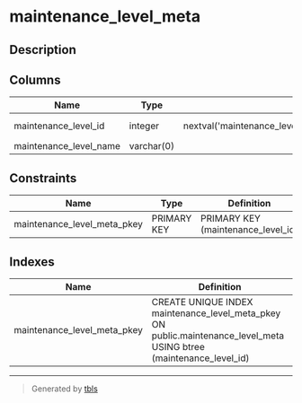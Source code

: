 # maintenance_level_meta

## Description

## Columns

| Name                   | Type       | Default                                                              | Nullable | Children                                                                                                | Parents | Comment |
| ---------------------- | ---------- | -------------------------------------------------------------------- | -------- | ------------------------------------------------------------------------------------------------------- | ------- | ------- |
| maintenance_level_id   | integer    | nextval('maintenance_level_meta_maintenance_level_id_seq'::regclass) | false    | [maintenance_time_criticity](maintenance_time_criticity.md) [risk_matrix_config](risk_matrix_config.md) |         |         |
| maintenance_level_name | varchar(0) |                                                                      | false    |                                                                                                         |         |         |

## Constraints

| Name                        | Type        | Definition                         |
| --------------------------- | ----------- | ---------------------------------- |
| maintenance_level_meta_pkey | PRIMARY KEY | PRIMARY KEY (maintenance_level_id) |

## Indexes

| Name                        | Definition                                                                                                          |
| --------------------------- | ------------------------------------------------------------------------------------------------------------------- |
| maintenance_level_meta_pkey | CREATE UNIQUE INDEX maintenance_level_meta_pkey ON public.maintenance_level_meta USING btree (maintenance_level_id) |

---

> Generated by [tbls](https://github.com/k1LoW/tbls)
